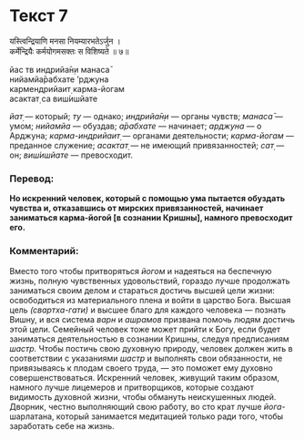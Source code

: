 # Текст 7

यस्त्विन्द्रियाणि मनसा नियम्यारभतेऽर्जुन ।  
कर्मेन्द्रियैः कर्मयोगमसक्तः स विशिष्यते ॥ ७॥

йас тв индрийа̄н̣и манаса̄  
нийамйа̄рабхате ’рджуна  
кармендрийаит̣ карма-йогам  
асактат̣ са виш́ишйате

_йат̣_ — который; _ту_ — однако; _индрийа̄н̣и_ — органы чувств; _манаса̄_ — умом; _нийамйа_ — обуздав; _а̄рабхате_ — начинает; _арджуна_ — о Арджуна; _карма-индрийаит̣_ — органами деятельности; _карма-йогам_ — преданное служение; _асактат̣_ — не имеющий привязанностей; _сат̣_ — он; _виш́ишйате_ — превосходит.

### Перевод:

**Но искренний человек, который с помощью ума пытается обуздать чувства и, отказавшись от мирских привязанностей, начинает заниматься карма-йогой [в сознании Кришны], намного превосходит его.**

### Комментарий:

Вместо того чтобы притворяться _йогом_ и надеяться на беспечную жизнь, полную чувственных удовольствий, гораздо лучше продолжать заниматься своим делом и стараться достичь высшей цели жизни: освободиться из материального плена и войти в царство Бога. Высшая цель _(свартха-гати)_ и высшее благо для каждого человека — познать Вишну, и вся система _варн_ и _ашрамов_ призвана помочь людям достичь этой цели. Семейный человек тоже может прийти к Богу, если будет заниматься деятельностью в сознании Кришны, следуя предписаниям _шастр._ Чтобы постичь свою духовную природу, человек должен жить в соответствии с указаниями _шастр_ и выполнять свои обязанности, не привязываясь к плодам своего труда, — это поможет ему духовно совершенствоваться. Искренний человек, живущий таким образом, намного лучше лицемеров и притворщиков, которые создают видимость духовной жизни, чтобы обмануть неискушенных людей. Дворник, честно выполняющий свою работу, во сто крат лучше _йога_-шарлатана, который занимается медитацией только ради того, чтобы заработать себе на жизнь.